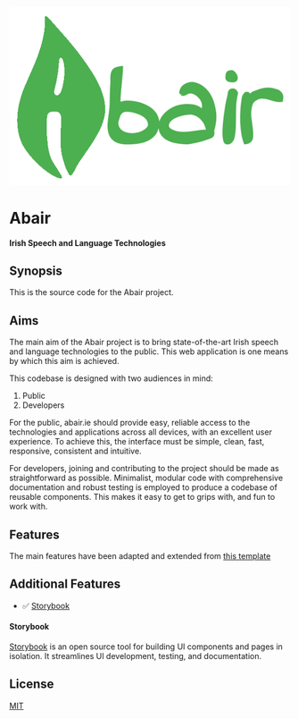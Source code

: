 <a href="https://abair.ie/" target="_blank" rel="noreferrer">
 <img src="./public/assets/images/brand/abairFullLogo.png" title="Abair Website">
</a>

# Abair

**Irish Speech and Language Technologies**

## Synopsis

This is the source code for the Abair project.

## Aims

The main aim of the Abair project is to bring state-of-the-art Irish speech and language technologies to the public. This web application is one means by which this aim is achieved.

This codebase is designed with two audiences in mind:

1. Public
2. Developers

For the public, abair.ie should provide easy, reliable access to the technologies and applications across all devices, with an excellent user experience. To achieve this, the interface must be simple, clean, fast, responsive, consistent and intuitive.

For developers, joining and contributing to the project should be made as straightforward as possible. Minimalist, modular code with comprehensive documentation and robust testing is employed to produce a codebase of reusable components. This makes it easy to get to grips with, and fun to work with.

## Features

The main features have been adapted and extended from [this template](https://github.com/suren-atoyan/react-pwa)

## Additional Features

- ✅ [Storybook](#storybook)

#### Storybook

[Storybook](https://storybook.js.org/) is an open source tool for building UI components and pages in isolation. It streamlines UI development, testing, and documentation.

## License

[MIT](./LICENSE)
